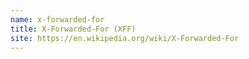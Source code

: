 ```yaml
---
name: x-forwarded-for
title: X-Forwarded-For (XFF)
site: https://en.wikipedia.org/wiki/X-Forwarded-For
---
```

